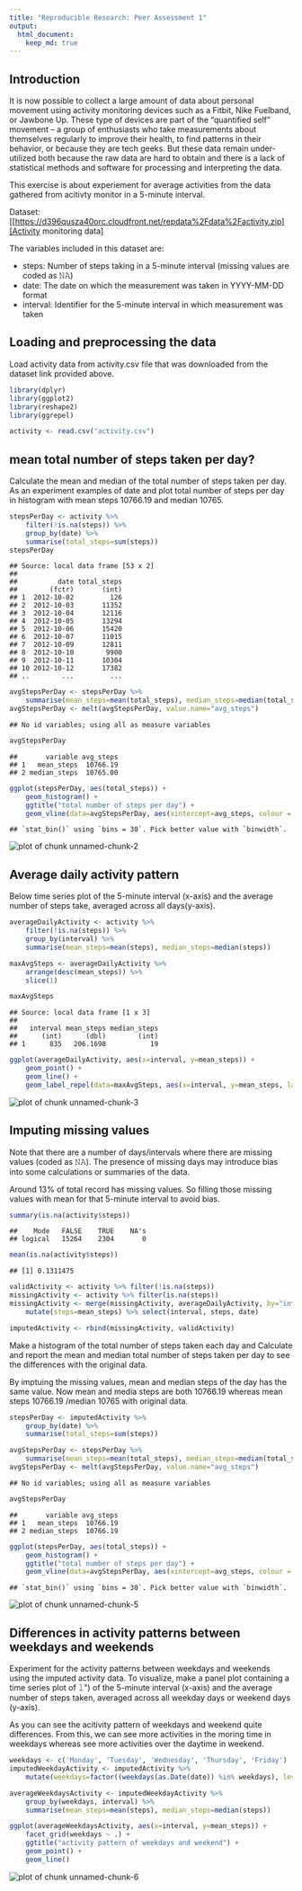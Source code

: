 ```yaml
---
title: "Reproducible Research: Peer Assessment 1"
output: 
  html_document:
    keep_md: true
---
```


## Introduction 

It is now possible to collect a large amount of data about personal movement using activity monitoring devices such as a Fitbit, Nike Fuelband, or Jawbone Up. These type of devices are part of the “quantified self” movement – a group of enthusiasts who take measurements about themselves regularly to improve their health, to find patterns in their behavior, or because they are tech geeks. But these data remain under-utilized both because the raw data are hard to obtain and there is a lack of statistical methods and software for processing and interpreting the data.

This exercise is about experiement for average activities from the data gathered from acitivty monitor in a 5-minute interval. 

Dataset: [[https://d396qusza40orc.cloudfront.net/repdata%2Fdata%2Factivity.zip][Activity monitoring data]

The variables included in this dataset are:

   * steps: Number of steps taking in a 5-minute interval (missing values are coded as 𝙽𝙰)
   * date: The date on which the measurement was taken in YYYY-MM-DD format
   * interval: Identifier for the 5-minute interval in which measurement was taken

## Loading and preprocessing the data
Load activity data from activity.csv file that was downloaded from the dataset link provided above. 


```r
library(dplyr)
library(ggplot2)
library(reshape2)
library(ggrepel)

activity <- read.csv("activity.csv")
```

## mean total number of steps taken per day?
Calculate the mean and median of the total number of steps taken per day. 
As an experiment examples of date and plot total number of steps per day in histogram 
with mean steps 10766.19 and median 10765. 


```r
stepsPerDay <- activity %>% 
    filter(!is.na(steps)) %>% 
    group_by(date) %>%
    summarise(total_steps=sum(steps))
stepsPerDay
```

```
## Source: local data frame [53 x 2]
## 
##          date total_steps
##        (fctr)       (int)
## 1  2012-10-02         126
## 2  2012-10-03       11352
## 3  2012-10-04       12116
## 4  2012-10-05       13294
## 5  2012-10-06       15420
## 6  2012-10-07       11015
## 7  2012-10-09       12811
## 8  2012-10-10        9900
## 9  2012-10-11       10304
## 10 2012-10-12       17382
## ..        ...         ...
```

```r
avgStepsPerDay <- stepsPerDay %>% 
    summarise(mean_steps=mean(total_steps), median_steps=median(total_steps))
avgStepsPerDay <- melt(avgStepsPerDay, value.name="avg_steps")
```

```
## No id variables; using all as measure variables
```

```r
avgStepsPerDay
```

```
##       variable avg_steps
## 1   mean_steps  10766.19
## 2 median_steps  10765.00
```

```r
ggplot(stepsPerDay, aes(total_steps)) + 
    geom_histogram() +
    ggtitle("total number of steps per day") + 
    geom_vline(data=avgStepsPerDay, aes(xintercept=avg_steps, colour = variable), show.legend=TRUE)
```

```
## `stat_bin()` using `bins = 30`. Pick better value with `binwidth`.
```

![plot of chunk unnamed-chunk-2](figure/unnamed-chunk-2-1.png)

## Average daily activity pattern 
Below time series plot of the 5-minute interval (x-axis) and the average number
of steps take, averaged across all days(y-axis).


```r
averageDailyActivity <- activity %>% 
    filter(!is.na(steps)) %>% 
    group_by(interval) %>% 
    summarise(mean_steps=mean(steps), median_steps=median(steps))

maxAvgSteps <- averageDailyActivity %>% 
    arrange(desc(mean_steps)) %>% 
    slice(1) 

maxAvgSteps
```

```
## Source: local data frame [1 x 3]
## 
##   interval mean_steps median_steps
##      (int)      (dbl)        (int)
## 1      835   206.1698           19
```

```r
ggplot(averageDailyActivity, aes(x=interval, y=mean_steps)) + 
    geom_point() + 
    geom_line() +
    geom_label_repel(data=maxAvgSteps, aes(x=interval, y=mean_steps, label=mean_steps))
```

![plot of chunk unnamed-chunk-3](figure/unnamed-chunk-3-1.png)

## Imputing missing values
Note that there are a number of days/intervals where there are missing values (coded as 𝙽𝙰). The presence of missing days may introduce bias into some calculations or summaries of the data. 

Around 13% of total record has missing values. So filling those missing values with 
mean for that 5-minute interval to avoid bias. 


```r
summary(is.na(activity$steps))
```

```
##    Mode   FALSE    TRUE    NA's 
## logical   15264    2304       0
```

```r
mean(is.na(activity$steps))
```

```
## [1] 0.1311475
```

```r
validActivity <- activity %>% filter(!is.na(steps))
missingActivity <- activity %>% filter(is.na(steps)) 
missingActivity <- merge(missingActivity, averageDailyActivity, by="interval") %>% 
    mutate(steps=mean_steps) %>% select(interval, steps, date)

imputedActivity <- rbind(missingActivity, validActivity)
```

Make a histogram of the total number of steps taken each day and Calculate and report the mean and median total number of steps taken per day to see the differences with the original data. 

By imptuing the missing values, mean and median steps of the day has the same value. 
Now mean and media steps are both 10766.19 whereas mean steps 10766.19 /median 10765 with original data.  


```r
stepsPerDay <- imputedActivity %>% 
    group_by(date) %>%
    summarise(total_steps=sum(steps))

avgStepsPerDay <- stepsPerDay %>% 
    summarise(mean_steps=mean(total_steps), median_steps=median(total_steps))
avgStepsPerDay <- melt(avgStepsPerDay, value.name="avg_steps")
```

```
## No id variables; using all as measure variables
```

```r
avgStepsPerDay
```

```
##       variable avg_steps
## 1   mean_steps  10766.19
## 2 median_steps  10766.19
```

```r
ggplot(stepsPerDay, aes(total_steps)) + 
    geom_histogram() +
    ggtitle("total number of steps per day") + 
    geom_vline(data=avgStepsPerDay, aes(xintercept=avg_steps, colour = variable), show.legend=TRUE) 
```

```
## `stat_bin()` using `bins = 30`. Pick better value with `binwidth`.
```

![plot of chunk unnamed-chunk-5](figure/unnamed-chunk-5-1.png)

## Differences in activity patterns between weekdays and weekends

Experiment for the activity patterns between weekdays and weekends using the imputed activity data. To visualize, make a panel plot containing a time series plot of 𝚕") of the 5-minute interval (x-axis) and the average number of steps taken, averaged across all weekday days or weekend days (y-axis). 

As you can see the acitivity pattern of weekdays and weekend quite differences. 
From this, we can see more activities in the moring time in weekdays whereas see more activities over the daytime in weekend. 
 

```r
weekdays <- c('Monday', 'Tuesday', 'Wednesday', 'Thursday', 'Friday')
imputedWeekdayActivity <- imputedActivity %>% 
    mutate(weekdays=factor((weekdays(as.Date(date)) %in% weekdays), levels=c(FALSE, TRUE),labels=c('weekend', 'weekday')))

averageWeekdaysActivity <- imputedWeekdayActivity %>% 
    group_by(weekdays, interval) %>%
    summarise(mean_steps=mean(steps), median_steps=median(steps))

ggplot(averageWeekdaysActivity, aes(x=interval, y=mean_steps)) + 
    facet_grid(weekdays ~ .) +
    ggtitle("activity pattern of weekdays and weekend") + 
    geom_point() + 
    geom_line()
```

![plot of chunk unnamed-chunk-6](figure/unnamed-chunk-6-1.png)

